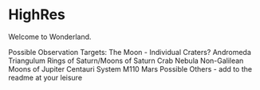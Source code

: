 # HighRes

Welcome to Wonderland. 

Possible Observation Targets:
The Moon - Individual Craters?
Andromeda
Triangulum
Rings of Saturn/Moons of Saturn
Crab Nebula
Non-Galilean Moons of Jupiter
Centauri System
M110
Mars
Possible Others - add to the readme at your leisure
